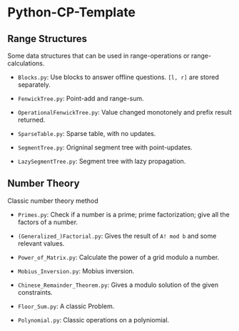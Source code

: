 ﻿# Python-CP-Template

## Range Structures

Some data structures that can be used in range-operations or range-calculations.

- `Blocks.py`: Use blocks to answer offline questions. `[l, r]` are stored separately.

- `FenwickTree.py`: Point-add and range-sum.

- `OperationalFenwickTree.py`: Value changed monotonely and prefix result returned.

- `SparseTable.py`: Sparse table, with no updates.

- `SegmentTree.py`: Origninal segment tree with point-updates.

- `LazySegmentTree.py`: Segment tree with lazy propagation.

## Number Theory

Classic number theory method

- `Primes.py`: Check if a number is a prime; prime factorization; give all the factors of a number.

- `(Generalized_)Factorial.py`: Gives the result of `A! mod b` and some relevant values.

- `Power_of_Matrix.py`: Calculate the power of a grid modulo a number.

- `Mobius_Inversion.py`: Mobius inversion.

- `Chinese_Remainder_Theorem.py`: Gives a modulo solution of the given constraints.

- `Floor_Sum.py`: A classic Problem.

- `Polynomial.py`: Classic operations on a polyniomial.